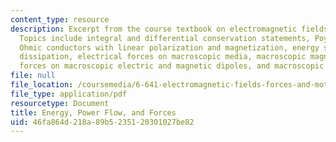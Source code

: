 ```yaml
---
content_type: resource
description: Excerpt from the course textbook on electromagnetic fields and energy.
  Topics include integral and differential conservation statements, Poynting's theorem,
  Ohmic conductors with linear polarization and magnetization, energy storage, electromagnetic
  dissipation, electrical forces on macroscopic media, macroscopic magnetic forces,
  forces on macroscopic electric and magnetic dipoles, and macroscopic force densities.
file: null
file_location: /coursemedia/6-641-electromagnetic-fields-forces-and-motion-spring-2005/46fa864d218a89b5235120301027be82_11.pdf
file_type: application/pdf
resourcetype: Document
title: Energy, Power Flow, and Forces
uid: 46fa864d-218a-89b5-2351-20301027be82
---
```

